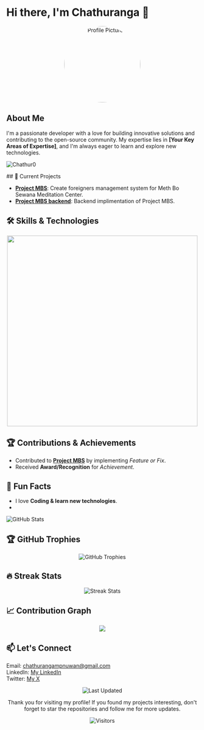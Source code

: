 # Hi there, I'm Chathuranga 👋

<div style="text-align: center;">
    <svg xmlns="http://www.w3.org/2000/svg" width="200" height="200">
    <foreignObject width="100%" height="100%">
      <img src="https://avatars.githubusercontent.com/u/145315287?s=400&u=e1b66d9b5c789e54e9bb0a88be59db5db48762c2&v=4" alt="Profile Picture" width="200" height="200" style="border-radius:50%;">
    </foreignObject>
  </svg>
</div>

## About Me
<p>
    I'm a passionate developer with a love for building innovative solutions and contributing to the open-source community. My expertise lies in <strong>[Your Key Areas of Expertise]</strong>, and I'm always eager to learn and explore new technologies.
</p>
<p align="left">
  <img src="https://komarev.com/ghpvc/?username=Chathur0&label=Profile%20views&color=770677&style=for-the-badge&logo=star" alt="Chathur0" style="padding-right:20px;" />
</p>
## 🚀 Current Projects
<ul>
    <li><a href="https://github.com/Chathur0/Project-MBS.git"><strong>Project MBS</strong></a>: Create foreigners management system for Meth Bo Sewana Meditation Center.</li>
    <li><a href="https://github.com/Chathur0/Project_MBS_BackEnd.git"><strong>Project MBS backend</strong></a>: Backend implimentation of Project MBS.</li>
</ul>

## 🛠️ Skills & Technologies
<p align="center">
<img width="500px"  src="https://skillicons.dev/icons?i=py,java,js,html,css,react,nodejs,express,django,md,solidity,postgres,mongo,git,vscode,docker,aws,postman,supabase,linux&perline=10"  />
</p>

## 🏆 Contributions & Achievements
<ul>
    <li>Contributed to <a href="https://github.com/Chathur0/Project-MBS.git"><strong>Project MBS</strong></a> by implementing <em>Feature or Fix</em>.</li>
    <li>Received <strong>Award/Recognition</strong> for <em>Achievement</em>.</li>
</ul>

## 🌟 Fun Facts
<ul>
    <li>I love <strong>Coding & learn new technologies</strong>.</li>
    <li></li>
</ul>

<img src="https://github-readme-stats.vercel.app/api?username=Chathur0&show_icons=true&theme=radical" alt="GitHub Stats">

## 🏆 GitHub Trophies

<div align="center">
    <img src="https://github-profile-trophy.vercel.app/?username=Chathur0&theme=onedark" alt="GitHub Trophies">
</div>

## 🔥 Streak Stats
<div align="center">
    <img src="https://github-readme-streak-stats.herokuapp.com/?user=Chathur0&theme=radical" alt="Streak Stats">
</div>

## 📈 Contribution Graph
<div align="center">
    <img src="https://github-readme-activity-graph.vercel.app/graph?username=Chathur0&bg_color=220a28&&color=ffffff&line=c56a90&point=ffeb95&area=false&hide_border=false" border-radius="15">
</div>

## 📫 Let's Connect
<p>
    Email: <a href="chathurangampnuwan@gmail.com">chathurangampnuwan@gmail.com</a><br>
    LinkedIn: <a href="https://www.linkedin.com/in/chathuranga-denuwan-09847b307/">My LinkedIn</a><br>
    Twitter: <a href="https://x.com/Chathu0929">My X</a><br>
</p>

<p align="center">
    <img src="https://img.shields.io/badge/Last%20Updated-June%2014,%202024-informational" alt="Last Updated">
</p>

<p align="center">
    Thank you for visiting my profile! If you found my projects interesting, don't forget to star the repositories and follow me for more updates.
</p>

<p align="center">
    <img src="https://visitor-badge.laobi.icu/badge?page_id=YOUR_GITHUB_USERNAME" alt="Visitors">
</p>
